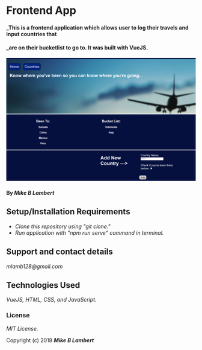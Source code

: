 # Frontend App

#### _This is a frontend application which allows user to log their travels and input countries that 
#### _are on their bucketlist to go to. It was built with VueJS. 

![screenshot](./src/assets/Screenshot.png)

#### By _**Mike B Lambert**_

## Setup/Installation Requirements

* _Clone this repository using "git clone."_
* _Run application with "npm run serve" command in terminal._

## Support and contact details

_mlamb128@gmail.com_

## Technologies Used

_VueJS, HTML, CSS, and JavaScript._

### License

*MIT License.*

Copyright (c) 2018 **_Mike B Lambert_**

